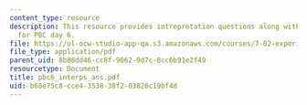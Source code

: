 ```yaml
---
content_type: resource
description: This resource provides intrepretation questions along with their answers
  for PBC day 6.
file: https://ol-ocw-studio-app-qa.s3.amazonaws.com/courses/7-02-experimental-biology-communication-spring-2005/b68e75c8cce4353838f203826c19bf4d_pbc6_interps_ans.pdf
file_type: application/pdf
parent_uid: 8b88dd46-cc8f-9062-9d7c-8cc6b91e2f49
resourcetype: Document
title: pbc6_interps_ans.pdf
uid: b68e75c8-cce4-3538-38f2-03826c19bf4d
---
```

